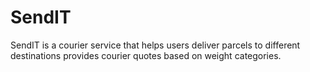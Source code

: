# SendIT
SendIT is a courier service that helps users deliver parcels to different destinations provides courier quotes based on weight categories. 
